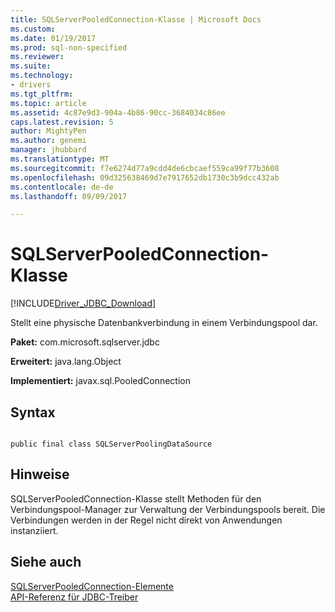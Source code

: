 ```yaml
---
title: SQLServerPooledConnection-Klasse | Microsoft Docs
ms.custom: 
ms.date: 01/19/2017
ms.prod: sql-non-specified
ms.reviewer: 
ms.suite: 
ms.technology:
- drivers
ms.tgt_pltfrm: 
ms.topic: article
ms.assetid: 4c87e9d3-904a-4b86-90cc-3684034c86ee
caps.latest.revision: 5
author: MightyPen
ms.author: genemi
manager: jhubbard
ms.translationtype: MT
ms.sourcegitcommit: f7e6274d77a9cdd4de6cbcaef559ca99f77b3608
ms.openlocfilehash: 09d325638469d7e7917652db1730c3b9dcc432ab
ms.contentlocale: de-de
ms.lasthandoff: 09/09/2017

---
```

# <a name="sqlserverpooledconnection-class"></a>SQLServerPooledConnection-Klasse
[!INCLUDE[Driver_JDBC_Download](../../../includes/driver_jdbc_download.md)]

  Stellt eine physische Datenbankverbindung in einem Verbindungspool dar.  
  
 **Paket:** com.microsoft.sqlserver.jdbc  
  
 **Erweitert:** java.lang.Object  
  
 **Implementiert:** javax.sql.PooledConnection  
  
## <a name="syntax"></a>Syntax  
  
```  
  
public final class SQLServerPoolingDataSource  
```  
  
## <a name="remarks"></a>Hinweise  
 SQLServerPooledConnection-Klasse stellt Methoden für den Verbindungspool-Manager zur Verwaltung der Verbindungspools bereit. Die Verbindungen werden in der Regel nicht direkt von Anwendungen instanziiert.  
  
## <a name="see-also"></a>Siehe auch  
 [SQLServerPooledConnection-Elemente](../../../connect/jdbc/reference/sqlserverpooledconnection-members.md)   
 [API-Referenz für JDBC-Treiber](../../../connect/jdbc/reference/jdbc-driver-api-reference.md)  
  
  
